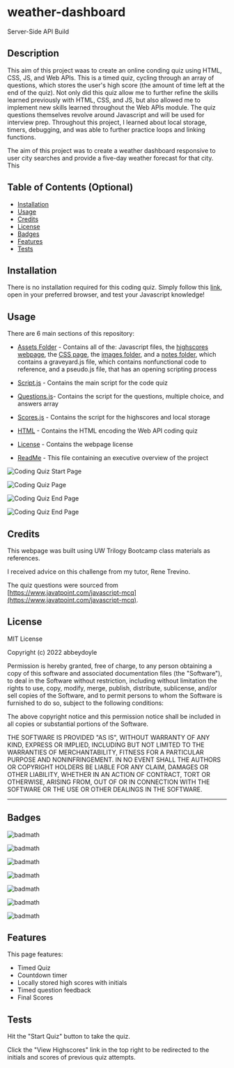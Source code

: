 # weather-dashboard
Server-Side API Build

## Description

This aim of this project waas to create an online conding quiz using HTML, CSS, JS, and Web APIs. This is a timed quiz, cycling through an array of questions, which stores the user's high score (the amount of time left at the end of the quiz). Not only did this quiz allow me to further refine the skills learned previously with HTML, CSS, and JS, but also allowed me to implement new skills learned throughout the Web APIs module. The quiz questions themselves revolve around Javascript and will be used for interview prep. Throughout this project, I learned about local storage, timers, debugging, and was able to further practice loops and linking functions.

The aim of this project was to create a weather dashboard responsive to user city searches and provide a five-day weather forecast for that city. This 

<!-- Provide a short description explaining the what, why, and how of your project. Use the following questions as a guide:

- What was your motivation?
- Why did you build this project? (Note: the answer is not "Because it was a homework assignment.")
- What problem does it solve?
- What did you learn? -->

## Table of Contents (Optional)

<!-- If your README is long, add a table of contents to make it easy for users to find what they need. -->

- [Installation](#installation)
- [Usage](#usage)
- [Credits](#credits)
- [License](#license)
- [Badges](#badges)
- [Features](#features)
- [Tests](#tests)


## Installation

There is no installation required for this coding quiz. Simply follow this [link](https://abbeydoyle.github.io/code-quiz-module-four-challenge/), open in your preferred browser, and test your Javascript knowledge!

<!-- What are the steps required to install your project? Provide a step-by-step description of how to get the development environment running. -->


## Usage

There are 6 main sections of this repository:

- [Assets Folder](https://github.com/abbeydoyle/code-quiz-module-four-challenge/tree/main/assets) - Contains all of the: Javascript files, the [highscores webpage](https://github.com/abbeydoyle/code-quiz-module-four-challenge/blob/main/assets/highscores.html), the [CSS page](https://github.com/abbeydoyle/code-quiz-module-four-challenge/blob/main/assets/style.css), the [images folder](https://github.com/abbeydoyle/code-quiz-module-four-challenge/tree/main/assets/images), and a [notes folder](https://github.com/abbeydoyle/code-quiz-module-four-challenge/tree/main/assets/notes), which contains a graveyard.js file, which contains nonfunctional code to reference, and a pseudo.js file, that has an opening scripting process

- [Script.js](https://github.com/abbeydoyle/code-quiz-module-four-challenge/tree/main/assets/images) - Contains the main script for the code quiz

- [Questions.js](https://github.com/abbeydoyle/code-quiz-module-four-challenge/blob/main/assets/questions.js)- Contains the script for the questions, multiple choice, and answers array

- [Scores.js](https://github.com/abbeydoyle/code-quiz-module-four-challenge/blob/main/assets/scores.js) - Contains the script for the highscores and local storage

- [HTML](https://github.com/abbeydoyle/code-quiz-module-four-challenge/blob/main/index.html) - Contains the HTML encoding the Web API coding quiz

- [License](https://github.com/abbeydoyle/code-quiz-module-four-challenge/blob/main/LICENSE) - Contains the webpage license

- [ReadMe](https://github.com/abbeydoyle/code-quiz-module-four-challenge/blob/main/README.md) - This file containing an executive overview of the project


![Coding Quiz Start Page](./assets/images/Coding%20Quiz.png)

![Coding Quiz Page](./assets/images/Coding%20Quiz_2.png)

![Coding Quiz End Page](./assets/images/Coding%20Quiz_End.png)

![Coding Quiz End Page](./assets/images/Highscores.png)



<!-- Provide instructions and examples for use. Include screenshots as needed.

To add a screenshot, create an `assets/images` folder in your repository and upload your screenshot to it. Then, using the relative filepath, add it to your README using the following syntax:

    ```md
    ![alt text](assets/images/screenshot.png)
    ``` -->

## Credits

This webpage was built using UW Trilogy Bootcamp class materials as references.

I received advice on this challenge from my tutor, Rene Trevino.

The quiz questions were sourced from [https://www.javatpoint.com/javascript-mcq](https://www.javatpoint.com/javascript-mcq).

## License

MIT License

Copyright (c) 2022 abbeydoyle

Permission is hereby granted, free of charge, to any person obtaining a copy of this software and associated documentation files (the "Software"), to deal in the Software without restriction, including without limitation the rights to use, copy, modify, merge, publish, distribute, sublicense, and/or sell copies of the Software, and to permit persons to whom the Software is furnished to do so, subject to the following conditions:

The above copyright notice and this permission notice shall be included in all copies or substantial portions of the Software.

THE SOFTWARE IS PROVIDED "AS IS", WITHOUT WARRANTY OF ANY KIND, EXPRESS OR IMPLIED, INCLUDING BUT NOT LIMITED TO THE WARRANTIES OF MERCHANTABILITY, FITNESS FOR A PARTICULAR PURPOSE AND NONINFRINGEMENT. IN NO EVENT SHALL THE AUTHORS OR COPYRIGHT HOLDERS BE LIABLE FOR ANY CLAIM, DAMAGES OR OTHER LIABILITY, WHETHER IN AN ACTION OF CONTRACT, TORT OR OTHERWISE, ARISING FROM, OUT OF OR IN CONNECTION WITH THE SOFTWARE OR THE USE OR OTHER DEALINGS IN THE SOFTWARE.

<!-- The last section of a high-quality README file is the license. This lets other developers know what they can and cannot do with your project. If you need help choosing a license, refer to [https://choosealicense.com/](https://choosealicense.com/). -->

---

<!-- 🏆 The previous sections are the bare minimum, and your project will ultimately determine the content of this document. You might also want to consider adding the following sections. -->

## Badges

![badmath](https://img.shields.io/github/repo-size/abbeydoyle/code-quiz-module-four-challenge?color=pink&style=plastic)

![badmath](https://img.shields.io/github/issues-closed-raw/abbeydoyle/code-quiz-module-four-challenge?color=pink&style=plastic)

![badmath](https://img.shields.io/github/issues-raw/abbeydoyle/code-quiz-module-four-challenge?color=pink&style=plastic)

![badmath](https://img.shields.io/github/license/abbeydoyle/code-quiz-module-four-challenge?color=pink&style=plastic)

![badmath](https://img.shields.io/github/commits-since/abbeydoyle/code-quiz-module-four-challenge/7a07be6/main?color=pink&style=plastic)

![badmath](https://img.shields.io/github/last-commit/abbeydoyle/code-quiz-module-four-challenge?color=pink&style=plastic)

![badmath](https://img.shields.io/maintenance/yes/2022?color=pink&style=plastic)


<!-- ![badmath](https://img.shields.io/github/languages/top/lernantino/badmath)

Badges aren't necessary, per se, but they demonstrate street cred. Badges let other developers know that you know what you're doing. Check out the badges hosted by [shields.io](https://shields.io/). You may not understand what they all represent now, but you will in time. -->

## Features

This page features:

- Timed Quiz
- Countdown timer
- Locally stored high scores with initials
- Timed question feedback
- Final Scores


<!-- If your project has a lot of features, list them here. -->

<!-- ## How to Contribute

If you created an application or package and would like other developers to contribute it, you can include guidelines for how to do so. The [Contributor Covenant](https://www.contributor-covenant.org/) is an industry standard, but you can always write your own if you'd prefer. -->

## Tests

Hit the "Start Quiz" button to take the quiz.

Click the "View Highscores" link in the top right to be redirected to the initials and scores of previous quiz attempts.


<!-- Go the extra mile and write tests for your application. Then provide examples on how to run them here. -->